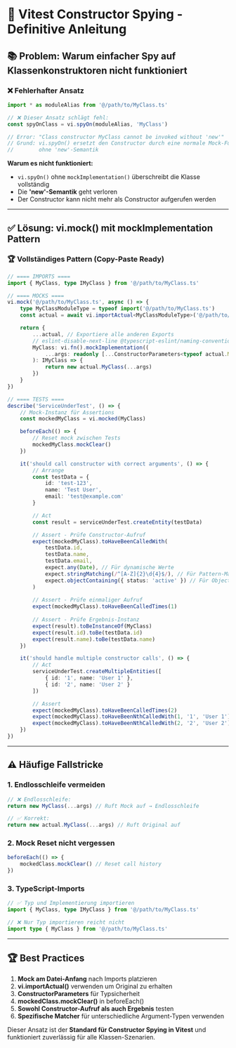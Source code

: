 # 🎯 **Vitest Constructor Spying - Definitive Anleitung**

## 📚 **Problem: Warum einfacher Spy auf Klassenkonstruktoren nicht funktioniert**

### ❌ **Fehlerhafter Ansatz**
```typescript
import * as moduleAlias from '@/path/to/MyClass.ts'

// ❌ Dieser Ansatz schlägt fehl:
const spyOnClass = vi.spyOn(moduleAlias, 'MyClass')

// Error: "Class constructor MyClass cannot be invoked without 'new'"
// Grund: vi.spyOn() ersetzt den Constructor durch eine normale Mock-Funktion
//        ohne 'new'-Semantik
```

**Warum es nicht funktioniert:**
- `vi.spyOn()` ohne `mockImplementation()` überschreibt die Klasse vollständig
- Die **'new'-Semantik** geht verloren
- Der Constructor kann nicht mehr als Constructor aufgerufen werden

---

## ✅ **Lösung: vi.mock() mit mockImplementation Pattern**

### 🏆 **Vollständiges Pattern (Copy-Paste Ready)**

```typescript
// ==== IMPORTS ====
import { MyClass, type IMyClass } from '@/path/to/MyClass.ts'

// ==== MOCKS ====
vi.mock('@/path/to/MyClass.ts', async () => {
    type MyClassModuleType = typeof import('@/path/to/MyClass.ts')
    const actual = await vi.importActual<MyClassModuleType>('@/path/to/MyClass.ts')

    return {
        ...actual, // Exportiere alle anderen Exports
        // eslint-disable-next-line @typescript-eslint/naming-convention
        MyClass: vi.fn().mockImplementation((
            ...args: readonly [...ConstructorParameters<typeof actual.MyClass>]
        ): IMyClass => {
            return new actual.MyClass(...args)
        })
    }
})

// ==== TESTS ====
describe('ServiceUnderTest', () => {
    // Mock-Instanz für Assertions
    const mockedMyClass = vi.mocked(MyClass)

    beforeEach(() => {
        // Reset mock zwischen Tests
        mockedMyClass.mockClear()
    })

    it('should call constructor with correct arguments', () => {
        // Arrange
        const testData = {
            id: 'test-123',
            name: 'Test User',
            email: 'test@example.com'
        }

        // Act
        const result = serviceUnderTest.createEntity(testData)

        // Assert - Prüfe Constructor-Aufruf
        expect(mockedMyClass).toHaveBeenCalledWith(
            testData.id,
            testData.name,
            testData.email,
            expect.any(Date), // Für dynamische Werte
            expect.stringMatching(/^[A-Z]{2}\d{4}$/), // Für Pattern-Matching
            expect.objectContaining({ status: 'active' }) // Für Object-Matching
        )
        
        // Assert - Prüfe einmaliger Aufruf
        expect(mockedMyClass).toHaveBeenCalledTimes(1)
        
        // Assert - Prüfe Ergebnis-Instanz
        expect(result).toBeInstanceOf(MyClass)
        expect(result.id).toBe(testData.id)
        expect(result.name).toBe(testData.name)
    })

    it('should handle multiple constructor calls', () => {
        // Act
        serviceUnderTest.createMultipleEntities([
            { id: '1', name: 'User 1' },
            { id: '2', name: 'User 2' }
        ])

        // Assert
        expect(mockedMyClass).toHaveBeenCalledTimes(2)
        expect(mockedMyClass).toHaveBeenNthCalledWith(1, '1', 'User 1')
        expect(mockedMyClass).toHaveBeenNthCalledWith(2, '2', 'User 2')
    })
})
```

---

## ⚠️ **Häufige Fallstricke**

### **1. Endlosschleife vermeiden**
```typescript
// ❌ Endlosschleife:
return new MyClass(...args) // Ruft Mock auf → Endlosschleife

// ✅ Korrekt:
return new actual.MyClass(...args) // Ruft Original auf
```

### **2. Mock Reset nicht vergessen**
```typescript
beforeEach(() => {
    mockedClass.mockClear() // Reset call history
})
```

### **3. TypeScript-Imports**
```typescript
// ✅ Typ und Implementierung importieren
import { MyClass, type IMyClass } from '@/path/to/MyClass.ts'

// ❌ Nur Typ importieren reicht nicht
import type { MyClass } from '@/path/to/MyClass.ts'
```

---

## 🏆 **Best Practices**

1. **Mock am Datei-Anfang** nach Imports platzieren
2. **vi.importActual()** verwenden um Original zu erhalten
3. **ConstructorParameters<T>** für Typsicherheit
4. **mockedClass.mockClear()** in beforeEach()
5. **Sowohl Constructor-Aufruf als auch Ergebnis** testen
6. **Spezifische Matcher** für unterschiedliche Argument-Typen verwenden

Dieser Ansatz ist der **Standard für Constructor Spying in Vitest** und funktioniert zuverlässig für alle Klassen-Szenarien.
